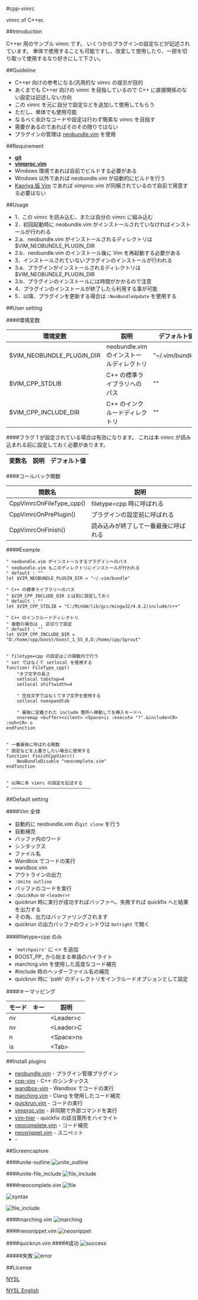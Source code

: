 #cpp-vimrc

vimrc of C++er.



##Introduction

C++er 用のサンプル vimrc です。
いくつかのプラグインの設定などが記述されています。
単体で使用することも可能ですし、改変して使用したり、一部を切り取って使用するなり好きにして下さい。


##Guideline

* C++er 向けの参考になる/汎用的な vimrc の提示が目的
 * あくまでも C++er 向けの vimrc を目指しているので C++ に直接関係のない設定は記述しない方向
* この vimrc を元に自分で設定などを追加して使用してもらう
 * ただし、単体でも使用可能
* なるべく余計なコードや設定は行わず簡素な vimrc を目指す
 * 需要があるのであればそのその限りではない
* プラグインの管理は [neobundle.vim](https://github.com/Shougo/neobundle.vim) を使用


##Requirement

* __[git](http://git-scm.com/)__
* __[vimproc.vim](https://github.com/Shougo/vimproc.vim)__
 * Windows 環境であれば自前でビルドする必要がある
 * Windows 以外であれば neobundle.vim が自動的にビルドを行う
 * [Kaoriya 版 Vim](http://www.kaoriya.net/software/vim/) であれば vimproc.vim が同梱されているので自前で用意する必要はない



##Usage

* 1．この vimrc を読み込む、または自分の vimrc に組み込む
* 2．初回起動時に neobundle.vim がインストールされていなければインストールが行われる
 * 2.a．neobundle.vim がインストールされるディレクトリは $VIM_NEOBUNDLE_PLUGIN_DIR
 * 2.b．neobundle.vim のインストール後に Vim を再起動する必要がある
* 3．インストールされていないプラグインのインストールが行われる
 * 3.a．プラグインがインストールされるディレクトリは $VIM_NEOBUNDLE_PLUGIN_DIR
 * 3.b．プラグインのインストールには時間がかかるので注意
* 4．プラグインのインストールが終了したら利用する事が可能
* 5．以降、プラグインを更新する場合は `:NeoBundleUpdate` を使用する


##User setting

####環境変数

|環境変数|説明|デフォルト値|
|----|----|----|
|$VIM_NEOBUNDLE_PLUGIN_DIR|neobundle.vim のインストールディレクトリ|"~/.vim/bundle/"|
|$VIM_CPP_STDLIB|C++ の標準ライブラリへのパス|""|
|$VIM_CPP_INCLUDE_DIR|C++ のインクルードディレクトリ|""|


####フラグ
1 が設定されている場合は有効になります。
これは本 vimrc が読み込まれる前に設定しておく必要があります。


|変数名|説明|デフォルト値|
|----|----|----|


####コールバック関数

|関数名|説明|
|----|----|
|CppVimrcOnFileType_cpp()|filetype=cpp 時に呼ばれる|
|CppVimrcOnPrePlugin()|プラグインの設定前に呼ばれる|
|CppVimrcOnFinish()|読み込みが終了して一番最後に呼ばれる|


####Example


```vim
" neobundle.vim がインストールするプラグインへのパス
" neobundle.vim もこのディレクトリにインストールが行われる
" default : ""
let $VIM_NEOBUNDLE_PLUGIN_DIR = "~/.vim/bundle"

" C++ の標準ライブラリへのパス
" $VIM_CPP_INCLUDE_DIR とは別に設定しておく
" default : ""
let $VIM_CPP_STDLIB = "C:/MinGW/lib/gcc/mingw32/4.6.2/include/c++"

" C++ のインクルードディレクトリ
" 複数の場合は , 区切りで設定
" default : ""
let $VIM_CPP_INCLUDE_DIR = "D:/home/cpp/boost/boost_1_55_0,D:/home/cpp/Sprout"


" filetype=cpp の設定はこの関数内で行う
" set ではなくて setlocal を使用する
function! FileType_cpp()
	"タブ文字の長さ
	setlocal tabstop=4
	setlocal shiftwidth=4

	" 空白文字ではなくてタブ文字を使用する
	setlocal noexpandtab

	" 最後に定義された include 箇所へ移動してを挿入モードへ
	nnoremap <buffer><silent> <Space>ii :execute "?".&include<CR> :noh<CR> o
endfunction


" 一番最後に呼ばれる関数
" 設定などを上書きしたい場合に使用する
function! FinishCppVimrc()
	NeoBundleDisable "neocomplete.vim"
endfunction


" 以降に本 vimrc の設定を記述する
" ~~~~~~~~~~~~~~~~~~~~~~~~~~~~~~
```


##Default setting

####Vim 全体
* 自動的に neobundle.vim の`git clone` を行う
* 自動補完
 * バッファ内のワード
 * シンタックス
 * ファイル名
* Wandbox でコードの実行
 * wandbox.vim
* アウトラインの出力
 * `:Unite outline`
* バッファのコードを実行
 * `:QuickRun` or `<leader>r`
* quickrun 時に実行が成功すればバッファへ、失敗すれば quickfix へと結果を出力する
 * その為、出力はバッファリングされます
* quickrun の出力バッファのウィンドウは `botright` で開く


####filetype=cpp のみ
* `'matchpairs'` に <\> を追加
* BOOST\_PP\_ から始まる単語のハイライト
* marching.vim を使用した高度なコード補完
* #include 時のヘッダーファイル名の補完
* quickrun 時に 'path' のディレクトリをインクルードオプションとして設定


####キーマッピング

|モード|キー|説明|
|----|----|----|
|nv||&lt;Leader&gt;c|コメントアウトのトグル|
|nv||&lt;Leader&gt;C|コメントアウトを解除|
|n||&lt;Space&gt;ns|スニペットファイルの編集|
|is||&lt;Tab&gt;|スニペットの展開|


##Install plugins

* [neobundle.vim](https://github.com/Shougo/neobundle.vim) - プラグイン管理プラグイン
* [cpp-vim](https://github.com/vim-jp/cpp-vim) - C++ のシンタックス
* [wandbox-vim](https://github.com/rhysd/wandbox-vim) - Wandbox でコードの実行
* [marching.vim](https://github.com/osyo-manga/vim-marching) - Clang を使用したコード補完
* [quickrun.vim](https://github.com/thinca/vim-quickrun) - コードの実行
* [vimproc.vim](https://github.com/Shougo/vimproc.vim) - 非同期で外部コマンドを実行
* [vim-hier](https://github.com/jceb/vim-hier) - quickfix の該当箇所をハイライト
* [neocomplete.vim](https://github.com/Shougo/neocomplete.vim) - コード補完
* [neosnippet.vim](https://github.com/Shougo/neosnippet.vim) - スニペット
* [](https://github.com/) - 


##Screencapture

####unite-outline
![unite_outline](https://f.cloud.github.com/assets/214488/1779845/b889ba84-6859-11e3-9a23-51eedb171131.PNG)


####unite-file_include
![file_include](https://f.cloud.github.com/assets/214488/1779950/97029b30-685c-11e3-8be6-fb1bf8889c4f.PNG)


####neocomplete.vim
![file](https://f.cloud.github.com/assets/214488/1779896/dad7008c-685a-11e3-8ff9-9471f4c779fd.png)

![syntax](https://f.cloud.github.com/assets/214488/1779905/06ac3038-685b-11e3-91d0-0c85db54d11c.png)

![file_include](https://f.cloud.github.com/assets/214488/1779923/c3fd453c-685b-11e3-99da-5ac982cb2e7b.PNG)

####marching.vim
![marching](https://f.cloud.github.com/assets/214488/1779935/22c5271a-685c-11e3-97f1-2e9e6fb84720.PNG)


####neosnippet.vim
![neosnippet](https://f.cloud.github.com/assets/214488/1780088/64816da2-6862-11e3-8582-1b0ab238f02f.gif)


####quickrun.vim
#####成功
![success](https://f.cloud.github.com/assets/214488/1780264/729b479c-686b-11e3-9a8c-0f095c06d9fb.PNG)


#####失敗
![error](https://f.cloud.github.com/assets/214488/1780270/b1010030-686b-11e3-937a-3b662a6e6550.PNG)


##License

[NYSL](http://www.kmonos.net/nysl/)

[NYSL English](http://www.kmonos.net/nysl/index.en.html)


